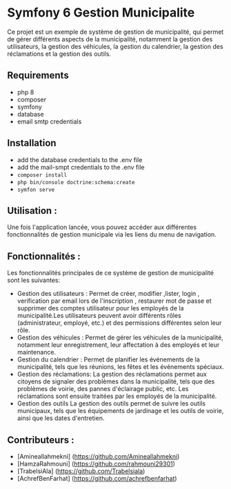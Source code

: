 # Symfony 6 Gestion Municipalite
Ce projet est un exemple de système de gestion de municipalité, qui permet de gérer différents aspects de la municipalité, notamment la gestion des utilisateurs, la gestion des véhicules, la gestion du calendrier, la gestion des réclamations et la gestion des outils.
## Requirements
- php 8
- composer
- symfony
- database
- email smtp credentials

## Installation

- add the database credentials to the .env file
- add the mail-smpt credentials to the .env file
- `composer install`
- `php bin/console doctrine:schema:create`
- `symfon serve`

## Utilisation :
Une fois l'application lancée, vous pouvez accéder aux différentes fonctionnalités de gestion municipale via les liens du menu de navigation.
## Fonctionnalités :
Les fonctionnalités principales de ce système de gestion de municipalité sont les suivantes:
- Gestion des utilisateurs :
Permet de créer, modifier ,lister, login , verification par email lors de l'inscription , restaurer mot de passe et supprimer des comptes utilisateur pour les employés de la municipalité.Les utilisateurs peuvent avoir différents rôles (administrateur, employé, etc.) et des permissions différentes selon leur rôle.
 - Gestion des véhicules :
Permet de gérer les véhicules de la municipalité, notamment leur enregistrement, leur affectation à des employés et leur maintenance.
 - Gestion du calendrier :
Permet de planifier les événements de la municipalité, tels que les réunions, les fêtes et les événements spéciaux.
 - Gestion des réclamations:
 La gestion des réclamations permet aux citoyens de signaler des problèmes dans la municipalité, tels que des problèmes de voirie, des pannes d'éclairage public, etc. Les réclamations sont ensuite traitées par les employés de la municipalité.
 - Gestion des outils
La gestion des outils permet de suivre les outils municipaux, tels que les équipements de jardinage et les outils de voirie, ainsi que les dates d'entretien.
## Contributeurs : 
- [Amineallahmekni] (https://github.com/Amineallahmekni)
- [HamzaRahmouni] (https://github.com/rahmouni29301)
- [TrabelsiAla] (https://github.com/Trabelsiala)
- [AchrefBenFarhat] (https://github.com/achrefbenfarhat)
